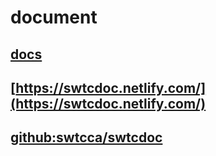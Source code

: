 # document

## [docs](../../)

## [https://swtcdoc.netlify.com/](https://swtcdoc.netlify.com/)

## [github:swtcca/swtcdoc](https://github.com/swtcca/swtcdoc)
